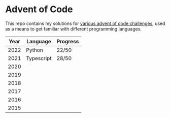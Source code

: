 # Advent of Code

This repo contains my solutions for [various advent of code challenges](https://adventofcode.com/), used as a means to get familiar with different programming languages.

| Year | Language | Progress |
|---|---|---|
|2022|Python|22/50|
|2021|Typescript|28/50|
|2020|||
|2019|||
|2018|||
|2017|||
|2016|||
|2015|||